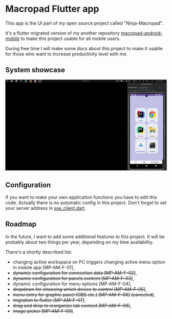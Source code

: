 # Macropad Flutter app

This app is the UI part of my open source project called "Ninja-Macropad".

It's a flutter migrated version of my another repository 
[macropad-android-mobile](https://github.com/komura92/macropad-android-mobile)
to make this project usable for all mobile users.

During free time I will make some docs about this project to make it usable for those who want
to increase productivity level with me.


## System showcase

![Examples of automations](https://github.com/komura92/macropad-android-mobile/blob/master/images/macropad-mobile-gif.gif)

## Configuration

If you want to make your own application functions you have to edit this code.
Actually there is no automatic config in this project.
Don't forget to set your server address in
[sse_client.dart](lib/data/client/sse_client.dart).


## Roadmap

In the future, I want to add some additional features to this project. It will be probably about
two things per year, depending on my time availability.

There's a shortly described list:
- changing active workspace on PC triggers changing active menu option in mobile app [MP-AM-F-01],
- ~~dynamic configuration for connection data [MP-AM-F-02]~~,
- ~~dynamic configuration for panels content [MP-AM-F-03]~~,
- dynamic configuration for menu options [MP-AM-F-04],
- ~~dropdown for choosing which device to control [MP-AM-F-05]~~,
- ~~menu entry for graphic panel (OBS etc.) [MP-AM-F-06] (canceled)~~,
- ~~migration to flutter [MP-AM-F-07]~~,
- ~~drag and drop to reorganize tab content [MP-AM-F-08]~~,
- ~~image picker [MP-AM-F-09]~~.
